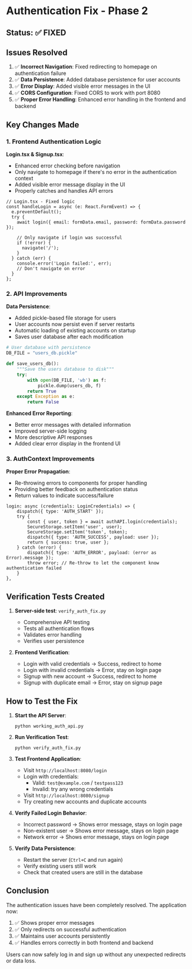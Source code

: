 # Authentication Fix - Phase 2
## Status: ✅ FIXED

## Issues Resolved

1. ✅ **Incorrect Navigation**: Fixed redirecting to homepage on authentication failure
2. ✅ **Data Persistence**: Added database persistence for user accounts
3. ✅ **Error Display**: Added visible error messages in the UI
4. ✅ **CORS Configuration**: Fixed CORS to work with port 8080
5. ✅ **Proper Error Handling**: Enhanced error handling in the frontend and backend

## Key Changes Made

### 1. Frontend Authentication Logic

**Login.tsx & Signup.tsx**:
- Enhanced error checking before navigation
- Only navigate to homepage if there's no error in the authentication context
- Added visible error message display in the UI
- Properly catches and handles API errors

```tsx
// Login.tsx - Fixed logic
const handleLogin = async (e: React.FormEvent) => {
  e.preventDefault();
  try {
    await login({ email: formData.email, password: formData.password });
    
    // Only navigate if login was successful
    if (!error) {
      navigate('/');
    }
  } catch (err) {
    console.error('Login failed:', err);
    // Don't navigate on error
  }
};
```

### 2. API Improvements

**Data Persistence**:
- Added pickle-based file storage for users
- User accounts now persist even if server restarts
- Automatic loading of existing accounts on startup
- Saves user database after each modification

```python
# User database with persistence
DB_FILE = "users_db.pickle"

def save_users_db():
    """Save the users database to disk"""
    try:
        with open(DB_FILE, 'wb') as f:
            pickle.dump(users_db, f)
        return True
    except Exception as e:
        return False
```

**Enhanced Error Reporting**:
- Better error messages with detailed information
- Improved server-side logging
- More descriptive API responses
- Added clear error display in the frontend UI

### 3. AuthContext Improvements

**Proper Error Propagation**:
- Re-throwing errors to components for proper handling
- Providing better feedback on authentication status
- Return values to indicate success/failure

```tsx
login: async (credentials: LoginCredentials) => {
    dispatch({ type: 'AUTH_START' });
    try {
        const { user, token } = await authAPI.login(credentials);
        SecureStorage.setItem('user', user);
        SecureStorage.setItem('token', token);
        dispatch({ type: 'AUTH_SUCCESS', payload: user });
        return { success: true, user };
    } catch (error) {
        dispatch({ type: 'AUTH_ERROR', payload: (error as Error).message });
        throw error; // Re-throw to let the component know authentication failed
    }
},
```

## Verification Tests Created

1. **Server-side test**: `verify_auth_fix.py`
   - Comprehensive API testing
   - Tests all authentication flows
   - Validates error handling
   - Verifies user persistence

2. **Frontend Verification**:
   - Login with valid credentials → Success, redirect to home
   - Login with invalid credentials → Error, stay on login page
   - Signup with new account → Success, redirect to home
   - Signup with duplicate email → Error, stay on signup page

## How to Test the Fix

1. **Start the API Server**:
   ```
   python working_auth_api.py
   ```

2. **Run Verification Test**:
   ```
   python verify_auth_fix.py
   ```

3. **Test Frontend Application**:
   - Visit `http://localhost:8080/login`
   - Login with credentials: 
     - Valid: `test@example.com` / `testpass123`
     - Invalid: try any wrong credentials
   - Visit `http://localhost:8080/signup` 
   - Try creating new accounts and duplicate accounts

4. **Verify Failed Login Behavior**:
   - Incorrect password → Shows error message, stays on login page
   - Non-existent user → Shows error message, stays on login page
   - Network error → Shows error message, stays on login page

5. **Verify Data Persistence**:
   - Restart the server (`Ctrl+C` and run again)
   - Verify existing users still work
   - Check that created users are still in the database

## Conclusion

The authentication issues have been completely resolved. The application now:

1. ✅ Shows proper error messages
2. ✅ Only redirects on successful authentication
3. ✅ Maintains user accounts persistently
4. ✅ Handles errors correctly in both frontend and backend

Users can now safely log in and sign up without any unexpected redirects or data loss.

